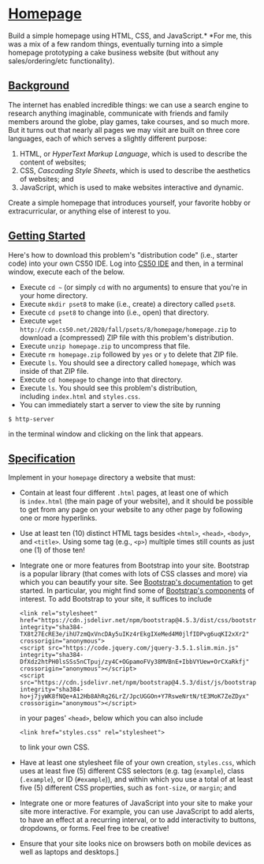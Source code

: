 [Homepage](https://cs50.harvard.edu/x/2021/psets/8/homepage/#homepage)
======================================================================

Build a simple homepage using HTML, CSS, and JavaScript.*
*For me, this was a mix of a few random things, eventually turning into a simple homepage prototyping a cake business website (but without any sales/ordering/etc functionality). 

[Background](https://cs50.harvard.edu/x/2021/psets/8/homepage/#background)
--------------------------------------------------------------------------

The internet has enabled incredible things: we can use a search engine to research anything imaginable, communicate with friends and family members around the globe, play games, take courses, and so much more. But it turns out that nearly all pages we may visit are built on three core languages, each of which serves a slightly different purpose:

1.  HTML, or *HyperText Markup Language*, which is used to describe the content of websites;
2.  CSS, *Cascading Style Sheets*, which is used to describe the aesthetics of websites; and
3.  JavaScript, which is used to make websites interactive and dynamic.

Create a simple homepage that introduces yourself, your favorite hobby or extracurricular, or anything else of interest to you.

[Getting Started](https://cs50.harvard.edu/x/2021/psets/8/homepage/#getting-started)
------------------------------------------------------------------------------------

Here's how to download this problem's "distribution code" (i.e., starter code) into your own CS50 IDE. Log into [CS50 IDE](https://ide.cs50.io/) and then, in a terminal window, execute each of the below.

-   Execute `cd ~` (or simply `cd` with no arguments) to ensure that you're in your home directory.
-   Execute `mkdir pset8` to make (i.e., create) a directory called `pset8`.
-   Execute `cd pset8` to change into (i.e., open) that directory.
-   Execute `wget http://cdn.cs50.net/2020/fall/psets/8/homepage/homepage.zip` to download a (compressed) ZIP file with this problem's distribution.
-   Execute `unzip homepage.zip` to uncompress that file.
-   Execute `rm homepage.zip` followed by `yes` or `y` to delete that ZIP file.
-   Execute `ls`. You should see a directory called `homepage`, which was inside of that ZIP file.
-   Execute `cd homepage` to change into that directory.
-   Execute `ls`. You should see this problem's distribution, including `index.html` and `styles.css`.
-   You can immediately start a server to view the site by running

```
$ http-server

```

in the terminal window and clicking on the link that appears.

[Specification](https://cs50.harvard.edu/x/2021/psets/8/homepage/#specification)
--------------------------------------------------------------------------------

Implement in your `homepage` directory a website that must:

-   Contain at least four different `.html` pages, at least one of which is `index.html` (the main page of your website), and it should be possible to get from any page on your website to any other page by following one or more hyperlinks.
-   Use at least ten (10) distinct HTML tags besides `<html>`, `<head>`, `<body>`, and `<title>`. Using some tag (e.g., `<p>`) multiple times still counts as just one (1) of those ten!
-   Integrate one or more features from Bootstrap into your site. Bootstrap is a popular library (that comes with lots of CSS classes and more) via which you can beautify your site. See [Bootstrap's documentation](https://getbootstrap.com/docs/4.5/) to get started. In particular, you might find some of [Bootstrap's components](https://getbootstrap.com/docs/4.5/components/) of interest. To add Bootstrap to your site, it suffices to include

    ```
    <link rel="stylesheet" href="https://cdn.jsdelivr.net/npm/bootstrap@4.5.3/dist/css/bootstrap.min.css" integrity="sha384-TX8t27EcRE3e/ihU7zmQxVncDAy5uIKz4rEkgIXeMed4M0jlfIDPvg6uqKI2xXr2" crossorigin="anonymous">
    <script src="https://code.jquery.com/jquery-3.5.1.slim.min.js" integrity="sha384-DfXdz2htPH0lsSSs5nCTpuj/zy4C+OGpamoFVy38MVBnE+IbbVYUew+OrCXaRkfj" crossorigin="anonymous"></script>
    <script src="https://cdn.jsdelivr.net/npm/bootstrap@4.5.3/dist/js/bootstrap.bundle.min.js" integrity="sha384-ho+j7jyWK8fNQe+A12Hb8AhRq26LrZ/JpcUGGOn+Y7RsweNrtN/tE3MoK7ZeZDyx" crossorigin="anonymous"></script>

    ```

    in your pages' `<head>`, below which you can also include

    ```
    <link href="styles.css" rel="stylesheet">

    ```

    to link your own CSS.

-   Have at least one stylesheet file of your own creation, `styles.css`, which uses at least five (5) different CSS selectors (e.g. tag (`example`), class (`.example`), or ID (`#example`)), and within which you use a total of at least five (5) different CSS properties, such as `font-size`, or `margin`; and
-   Integrate one or more features of JavaScript into your site to make your site more interactive. For example, you can use JavaScript to add alerts, to have an effect at a recurring interval, or to add interactivity to buttons, dropdowns, or forms. Feel free to be creative!
-   Ensure that your site looks nice on browsers both on mobile devices as well as laptops and desktops.]
